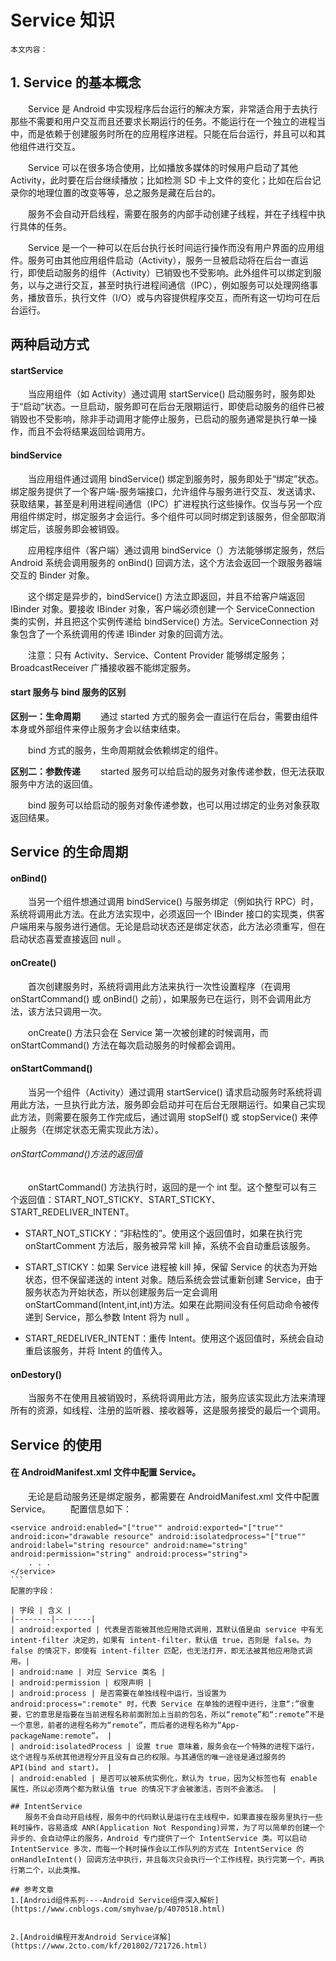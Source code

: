 # Service 知识

	本文内容：


## 1. Service 的基本概念
　　Service 是 Android 中实现程序后台运行的解决方案，非常适合用于去执行那些不需要和用户交互而且还要求长期运行的任务。不能运行在一个独立的进程当中，而是依赖于创建服务时所在的应用程序进程。只能在后台运行，并且可以和其他组件进行交互。

　　Service 可以在很多场合使用，比如播放多媒体的时候用户启动了其他 Activity，此时要在后台继续播放；比如检测 SD 卡上文件的变化；比如在后台记录你的地理位置的改变等等，总之服务是藏在后台的。

　　服务不会自动开启线程，需要在服务的内部手动创建子线程，并在子线程中执行具体的任务。

　　Service 是一个一种可以在后台执行长时间运行操作而没有用户界面的应用组件。服务可由其他应用组件启动（Activity），服务一旦被启动将在后台一直运行，即使启动服务的组件（Activity）已销毁也不受影响。此外组件可以绑定到服务，以与之进行交互，甚至时执行进程间通信（IPC），例如服务可以处理网络事务，播放音乐，执行文件（I/O）或与内容提供程序交互，而所有这一切均可在后台运行。

##  两种启动方式

#### startService
　　当应用组件（如 Activity）通过调用 startService() 启动服务时，服务即处于“启动”状态。一旦启动，服务即可在后台无限期运行，即使启动服务的组件已被销毁也不受影响，除非手动调用才能停止服务，已启动的服务通常是执行单一操作，而且不会将结果返回给调用方。


#### bindService
　　当应用组件通过调用 bindService() 绑定到服务时，服务即处于“绑定”状态。绑定服务提供了一个客户端-服务端接口，允许组件与服务进行交互、发送请求、获取结果，甚至是利用进程间通信（IPC）扩进程执行这些操作。仅当与另一个应用组件绑定时，绑定服务才会运行。多个组件可以同时绑定到该服务，但全部取消绑定后，该服务即会被销毁。

　　应用程序组件（客户端）通过调用 bindService（）方法能够绑定服务，然后 Android 系统会调用服务的 onBind() 回调方法，这个方法会返回一个跟服务器端交互的 Binder 对象。

　　这个绑定是异步的，bindService() 方法立即返回，并且不给客户端返回 IBinder 对象。要接收 IBinder 对象，客户端必须创建一个 ServiceConnection 类的实例，并且把这个实例传递给 bindService() 方法。ServiceConnection 对象包含了一个系统调用的传递 IBinder 对象的回调方法。

　　注意：只有 Activity、Service、Content Provider 能够绑定服务；BroadcastReceiver 广播接收器不能绑定服务。

#### start 服务与 bind 服务的区别

**区别一：生命周期**
　　通过 started 方式的服务会一直运行在后台，需要由组件本身或外部组件来停止服务才会以结束结束。

　　bind 方式的服务，生命周期就会依赖绑定的组件。

**区别二：参数传递**
　　started 服务可以给启动的服务对象传递参数，但无法获取服务中方法的返回值。

　　bind 服务可以给启动的服务对象传递参数，也可以用过绑定的业务对象获取返回结果。

## Service 的生命周期

#### onBind()
　　当另一个组件想通过调用 bindService() 与服务绑定（例如执行 RPC）时，系统将调用此方法。在此方法实现中，必须返回一个 IBinder 接口的实现类，供客户端用来与服务进行通信。无论是启动状态还是绑定状态，此方法必须重写，但在启动状态喜爱直接返回 null 。

#### onCreate()
　　首次创建服务时，系统将调用此方法来执行一次性设置程序（在调用 onStartCommand() 或 onBind() 之前），如果服务已在运行，则不会调用此方法，该方法只调用一次。

　　onCreate() 方法只会在 Service 第一次被创建的时候调用，而 onStartCommand() 方法在每次启动服务的时候都会调用。

#### onStartCommand()
　　当另一个组件（Activity）通过调用 startService() 请求启动服务时系统将调用此方法，一旦执行此方法，服务即会启动并可在后台无限期运行。如果自己实现此方法，则需要在服务工作完成后，通过调用 stopSelf() 或 stopService() 来停止服务（在绑定状态无需实现此方法）。

###### onStartCommand()方法的返回值
　　onStartCommand() 方法执行时，返回的是一个 int 型。这个整型可以有三个返回值：START_NOT_STICKY、START_STICKY、START_REDELIVER_INTENT。
* START_NOT_STICKY：“非粘性的”。使用这个返回值时，如果在执行完 onStartComment 方法后，服务被异常 kill 掉，系统不会自动重启该服务。

* START_STICKY：如果 Service 进程被 kill 掉，保留 Service 的状态为开始状态，但不保留递送的 intent 对象。随后系统会尝试重新创建 Service，由于服务状态为开始状态，所以创建服务后一定会调用 onStartCommand(Intent,int,int)方法。如果在此期间没有任何启动命令被传递到 Service，那么参数 Intent 将为 null 。

* START_REDELIVER_INTENT：重传 Intent。使用这个返回值时，系统会自动重启该服务，并将 Intent 的值传入。

#### onDestory()
　　当服务不在使用且被销毁时，系统将调用此方法，服务应该实现此方法来清理所有的资源，如线程、注册的监听器、接收器等，这是服务接受的最后一个调用。

## Service 的使用

#### 在 AndroidManifest.xml 文件中配置 Service。
　　无论是启动服务还是绑定服务，都需要在 AndroidManifest.xml 文件中配置 Service。
　　配置信息如下：
````
<service android:enabled="["true"" android:exported="["true"" android:icon="drawable resource" android:isolatedprocess="["true"" android:label="string resource" android:name="string" android:permission="string" android:process="string">
    . . .
</service>
```
配置的字段：

| 字段 | 含义 |
|--------|--------|
| android:exported | 代表是否能被其他应用隐式调用，其默认值是由 service 中有无 intent-filter 决定的，如果有 intent-filter，默认值 true，否则是 false。为 false 的情况下，即使有 intent-filter 匹配，也无法打开，即无法被其他应用隐式调用。|
| android:name | 对应 Service 类名 |
| android:permission | 权限声明 |
| android:process | 是否需要在单独线程中运行，当设置为 android:process=":remote" 时，代表 Service 在单独的进程中进行，注意“:”很重要，它的意思是指要在当前进程名称前面附加上当前的包名，所以“remote”和“:remote”不是一个意思，前者的进程名称为“remote”，而后者的进程名称为“App-packageName:remote”。 |
| android:isolatedProcess | 设置 true 意味着，服务会在一个特殊的进程下运行，这个进程与系统其他进程分开且没有自己的权限。与其通信的唯一途径是通过服务的 API(bind and start)。 |
| android:enabled | 是否可以被系统实例化，默认为 true，因为父标签也有 enable 属性，所以必须两个都为默认值 true 的情况下才会被激活，否则不会激活。 |

## IntentService
　　服务不会自动开启线程，服务中的代码默认是运行在主线程中，如果直接在服务里执行一些耗时操作，容易造成 ANR(Application Not Responding)异常，为了可以简单的创建一个异步的、会自动停止的服务，Android 专门提供了一个 IntentService 类。可以启动 IntentService 多次，而每一个耗时操作会以工作队列的方式在 IntentService 的 onHandleIntent() 回调方法中执行，并且每次只会执行一个工作线程，执行完第一个，再执行第二个，以此类推。

## 参考文章
1.[Android组件系列----Android Service组件深入解析](https://www.cnblogs.com/smyhvae/p/4070518.html)


2.[Android编程开发Android Service详解](https://www.2cto.com/kf/201802/721726.html)